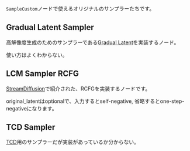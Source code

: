 `SampleCustom`ノードで使えるオリジナルのサンプラーたちです。

## Gradual Latent Sampler
高解像度生成のためのサンプラーである[Gradual Latent](https://gist.github.com/kohya-ss/84e7404265910a4c08989ae47e0ab213)を実装するノード。

使い方はよくわからない。

## LCM Sampler RCFG
[StreamDiffusion](https://github.com/cumulo-autumn/StreamDiffusion)で紹介された、RCFGを実装するノードです。

original_latentはoptionalで、入力するとself-negative, 省略するとone-step-negativeになります。


## TCD Sampler

[TCD](https://github.com/jabir-zheng/TCD)用のサンプラーだが実装があっているか分からない。


